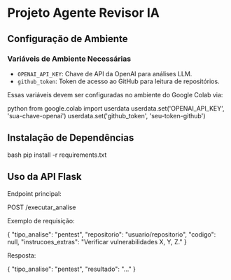 # Projeto Agente Revisor IA

## Configuração de Ambiente

### Variáveis de Ambiente Necessárias

- `OPENAI_API_KEY`: Chave de API da OpenAI para análises LLM.
- `github_token`: Token de acesso ao GitHub para leitura de repositórios.

Essas variáveis devem ser configuradas no ambiente do Google Colab via:

python
from google.colab import userdata
userdata.set('OPENAI_API_KEY', 'sua-chave-openai')
userdata.set('github_token', 'seu-token-github')


## Instalação de Dependências

bash
pip install -r requirements.txt


## Uso da API Flask

Endpoint principal:


POST /executar_analise


Exemplo de requisição:


{
  "tipo_analise": "pentest",
  "repositorio": "usuario/repositorio",
  "codigo": null,
  "instrucoes_extras": "Verificar vulnerabilidades X, Y, Z."
}


Resposta:


{
  "tipo_analise": "pentest",
  "resultado": "..."
}


